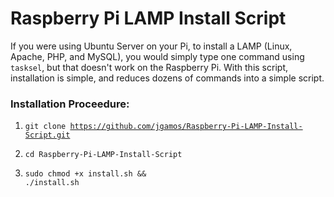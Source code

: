 <h1>Raspberry Pi LAMP Install Script</h1>
<p>If you were using Ubuntu Server on your Pi, to install a LAMP (Linux, Apache, PHP, and MySQL), you would simply type one command using <code>tasksel</code>, but that doesn't work on the Raspberry Pi.  With this script, installation is simple, and reduces dozens of commands into a simple script.</p>

<h3>Installation Proceedure:</h3>

1. <code>git clone https://github.com/jgamos/Raspberry-Pi-LAMP-Install-Script.git</code>

2. <code>cd Raspberry-Pi-LAMP-Install-Script</code>

3. <code>sudo chmod +x install.sh && ./install.sh</code>

